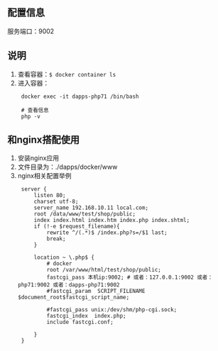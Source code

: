 ## 配置信息

服务端口：9002

## 说明
1. 查看容器：```$ docker container ls```
2. 进入容器：
   ```
    docker exec -it dapps-php71 /bin/bash

    # 查看信息
    php -v
   ```

## 和nginx搭配使用
1. 安装nginx应用
2. 文件目录为：./dapps/docker/www
3. nginx相关配置举例
   ```
    server {
        listen 80;
        charset utf-8;
        server_name 192.168.10.11 local.com;
        root /data/www/test/shop/public;
        index index.html index.htm index.php index.shtml;
        if (!-e $request_filename){
            rewrite ^/(.*)$ /index.php?s=/$1 last;
            break;
        }

        location ~ \.php$ {
            # docker
            root /var/www/html/test/shop/public;
            fastcgi_pass 本机ip:9002; # 或者：127.0.0.1:9002 或者：php71:9002 或者：dapps-php71:9002
            #fastcgi_param  SCRIPT_FILENAME  $document_root$fastcgi_script_name;

            #fastcgi_pass unix:/dev/shm/php-cgi.sock;
            fastcgi_index  index.php;
            include fastcgi.conf;

        }
    }
   ```

